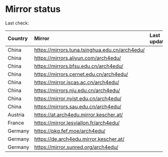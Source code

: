 <script src="./time.js"></script>
# Mirror status
Last check: <script type="text/javascript">localize(1707538904.5019479);</script>

|Country|Mirror|Last update|
|:------|:-----|:----------|
|China|https://mirrors.tuna.tsinghua.edu.cn/arch4edu/|<script type="text/javascript">localize(1707503288);</script>|
|China|https://mirrors.aliyun.com/arch4edu/|<script type="text/javascript">localize(1707503288);</script>|
|China|https://mirrors.bfsu.edu.cn/arch4edu/|<script type="text/javascript">localize(1707503288);</script>|
|China|https://mirrors.cernet.edu.cn/arch4edu/|<script type="text/javascript">localize(1707503288);</script>|
|China|https://mirror.iscas.ac.cn/arch4edu/|<script type="text/javascript">localize(1707503288);</script>|
|China|https://mirrors.nju.edu.cn/arch4edu/|<script type="text/javascript">localize(1707503288);</script>|
|China|https://mirror.nyist.edu.cn/arch4edu/|<script type="text/javascript">localize(1707503288);</script>|
|China|https://mirrors.sau.edu.cn/arch4edu/|<script type="text/javascript">localize(1707503288);</script>|
|Austria|https://at.arch4edu.mirror.kescher.at/|<script type="text/javascript">localize(1707503288);</script>|
|France|https://mirror.lesviallon.fr/arch4edu/|<script type="text/javascript">localize(1707503288);</script>|
|Germany|https://pkg.fef.moe/arch4edu/|<script type="text/javascript">localize(1707503288);</script>|
|Germany|https://de.arch4edu.mirror.kescher.at/|<script type="text/javascript">localize(1707503288);</script>|
|Germany|https://mirror.sunred.org/arch4edu/|<script type="text/javascript">localize(1707503288);</script>|

<script src="./tablefilter/tablefilter.js"></script>
<script src="./table.js"></script>